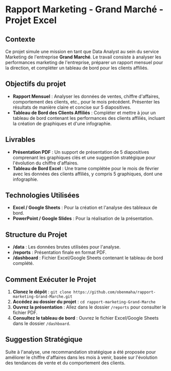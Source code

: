 # Rapport Marketing - Grand Marché - Projet Excel

## Contexte
Ce projet simule une mission en tant que Data Analyst au sein du service Marketing de l'entreprise **Grand Marché**. Le travail consiste à analyser les performances marketing de l'entreprise, préparer un rapport mensuel pour la direction, et compléter un tableau de bord pour les clients affiliés.

## Objectifs du projet
- **Rapport Mensuel** : Analyser les données de ventes, chiffre d'affaires, comportement des clients, etc., pour le mois précédent. Présenter les résultats de manière claire et concise sur 5 diapositives.
- **Tableau de Bord des Clients Affiliés** : Compléter et mettre à jour un tableau de bord contenant les performances des clients affiliés, incluant la création de graphiques et d'une infographie.

## Livrables
- **Présentation PDF** : Un support de présentation de 5 diapositives comprenant les graphiques clés et une suggestion stratégique pour l'évolution du chiffre d'affaires.
- **Tableau de Bord Excel** : Une trame complétée pour le mois de février avec les données des clients affiliés, y compris 5 graphiques, dont une infographie.

## Technologies Utilisées
- **Excel / Google Sheets** : Pour la création et l'analyse des tableaux de bord.
- **PowerPoint / Google Slides** : Pour la réalisation de la présentation.

## Structure du Projet
- **/data** : Les données brutes utilisées pour l'analyse.
- **/reports** : Présentation finale en format PDF.
- **/dashboard** : Fichier Excel/Google Sheets contenant le tableau de bord complété.

## Comment Exécuter le Projet
1. **Clonez le dépôt** : `git clone https://github.com/obenmaha/rapport-marketing-Grand-Marche.git`
2. **Accédez au dossier du projet** : `cd rapport-marketing-Grand-Marche`
3. **Ouvrez la présentation** : Allez dans le dossier `/reports` pour consulter le fichier PDF.
4. **Consultez le tableau de bord** : Ouvrez le fichier Excel/Google Sheets dans le dossier `/dashboard`.

## Suggestion Stratégique
Suite à l'analyse, une recommandation stratégique a été proposée pour améliorer le chiffre d'affaires dans les mois à venir, basée sur l'évolution des tendances de vente et du comportement des clients.


